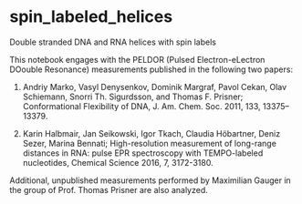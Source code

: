 # spin_labeled_helices
Double stranded DNA and RNA helices with spin labels

This notebook engages with the PELDOR (Pulsed Electron-eLectron DOouble Resonance) measurements published in the following two papers:

1. Andriy Marko, Vasyl Denysenkov, Dominik Margraf, Pavol Cekan, Olav Schiemann, Snorri Th. Sigurdsson, and Thomas F. Prisner; Conformational Flexibility of DNA, J. Am. Chem. Soc. 2011, 133, 13375–13379.

2. Karin Halbmair, Jan Seikowski, Igor Tkach, Claudia Höbartner, Deniz Sezer, Marina Bennati; High-resolution measurement of long-range distances in RNA: pulse EPR spectroscopy with TEMPO-labeled nucleotides, Chemical Science 2016, 7, 3172-3180.

Additional, unpublished measurements performed by Maximilian Gauger in the group of Prof. Thomas Prisner are also analyzed.
